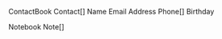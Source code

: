 ContactBook
    Contact[]
        Name
        Email
        Address
        Phone[]
        Birthday

Notebook
    Note[]

